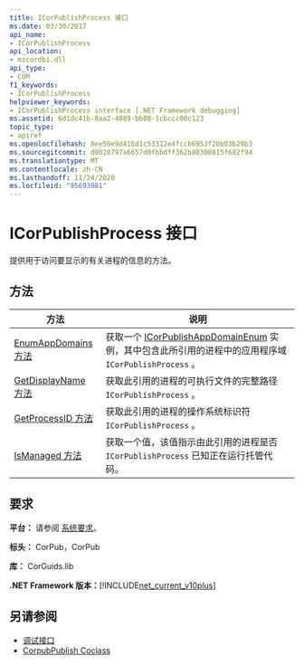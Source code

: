 ```yaml
---
title: ICorPublishProcess 接口
ms.date: 03/30/2017
api_name:
- ICorPublishProcess
api_location:
- mscordbi.dll
api_type:
- COM
f1_keywords:
- ICorPublishProcess
helpviewer_keywords:
- ICorPublishProcess interface [.NET Framework debugging]
ms.assetid: 6d1dc41b-8aa2-4889-bb00-1cbccc00c123
topic_type:
- apiref
ms.openlocfilehash: 8ee59e9d416d1c53312e4fccb6953f20b03b29b3
ms.sourcegitcommit: d8020797a6657d0fbbdff362b80300815f682f94
ms.translationtype: MT
ms.contentlocale: zh-CN
ms.lasthandoff: 11/24/2020
ms.locfileid: "95693081"
---
```

# <a name="icorpublishprocess-interface"></a>ICorPublishProcess 接口

提供用于访问要显示的有关进程的信息的方法。  
  
## <a name="methods"></a>方法  
  
|方法|说明|  
|------------|-----------------|  
|[EnumAppDomains 方法](icorpublishprocess-enumappdomains-method.md)|获取一个 [ICorPublishAppDomainEnum](icorpublishappdomainenum-interface.md) 实例，其中包含此所引用的进程中的应用程序域 `ICorPublishProcess` 。|  
|[GetDisplayName 方法](icorpublishprocess-getdisplayname-method.md)|获取此引用的进程的可执行文件的完整路径 `ICorPublishProcess` 。|  
|[GetProcessID 方法](icorpublishprocess-getprocessid-method.md)|获取此引用的进程的操作系统标识符 `ICorPublishProcess` 。|  
|[IsManaged 方法](icorpublishprocess-ismanaged-method.md)|获取一个值，该值指示由此引用的进程是否 `ICorPublishProcess` 已知正在运行托管代码。|  
  
## <a name="requirements"></a>要求  

 **平台：** 请参阅 [系统要求](../../get-started/system-requirements.md)。  
  
 **标头：** CorPub，CorPub  
  
 **库：** CorGuids.lib  
  
 **.NET Framework 版本：**[!INCLUDE[net_current_v10plus](../../../../includes/net-current-v10plus-md.md)]  
  
## <a name="see-also"></a>另请参阅

- [调试接口](debugging-interfaces.md)
- [CorpubPublish Coclass](corpubpublish-coclass.md)
